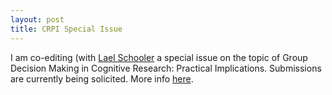 ```yaml
---
layout: post
title: CRPI Special Issue
---
```


I am co-editing (with [Lael Schooler](http://thecollege.syr.edu/people/faculty/pages/psy/schooler-lael.html) a special issue on the topic of Group Decision Making in Cognitive Research: Practical Implications. Submissions are currently being solicited. More info [here](https://www.psychonomic.org/page/CRPIgroupdecision). 
